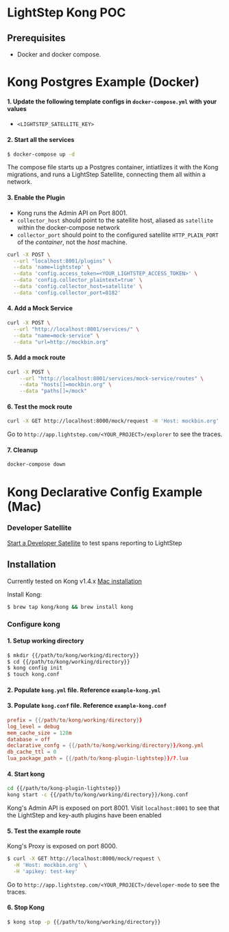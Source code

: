 # LightStep Kong POC

## Prerequisites

- Docker and docker compose.

# Kong Postgres Example (Docker)

#### 1. Update the following template configs in `docker-compose.yml` with your values

- `<LIGHTSTEP_SATELLITE_KEY>`

#### 2. Start all the services

```bash
$ docker-compose up -d
```

The compose file starts up a Postgres container, intiatlizes it with the Kong migrations, and runs a LightStep Satellite, connecting them all within a network.

#### 3. Enable the Plugin

- Kong runs the Admin API on Port 8001.
- `collector_host` should point to the satellite host, aliased as `satellite` within the docker-compose network
- `collector_port` should point to the configured satellite `HTTP_PLAIN_PORT` of the _container_, not the _host_ machine.

```bash
curl -X POST \
  --url "localhost:8001/plugins" \
  --data 'name=lightstep' \
  --data 'config.access_token=<YOUR_LIGHTSTEP_ACCESS_TOKEN>' \
  --data 'config.collector_plaintext=true' \
  --data 'config.collector_host=satellite' \
  --data 'config.collector_port=8182'
```

#### 4. Add a Mock Service

```bash
curl -X POST \
  --url "http://localhost:8001/services/" \
  --data "name=mock-service" \
  --data "url=http://mockbin.org"
```

#### 5. Add a mock route

```bash
curl -X POST \
    --url "http://localhost:8001/services/mock-service/routes" \
    --data "hosts[]=mockbin.org" \
    --data "paths[]=/mock"
```

#### 6. Test the mock route

```bash
curl -X GET http://localhost:8000/mock/request -H 'Host: mockbin.org'
```

Go to `http://app.lightstep.com/<YOUR_PROJECT>/explorer` to see the traces.

#### 7. Cleanup

```bash
docker-compose down
```

# Kong Declarative Config Example (Mac)

### Developer Satellite

[Start a Developer Satellite](https://docs.lightstep.com/docs/use-developer-mode) to test spans reporting to LightStep

## Installation

Currently tested on Kong v1.4.x [Mac installation](https://docs.konghq.com/install/macos/)

Install Kong:

```bash
$ brew tap kong/kong && brew install kong
```

### Configure kong

#### 1. Setup working directory

```bash
$ mkdir {{/path/to/kong/working/directory}}
$ cd {{/path/to/kong/working/directory}}
$ kong config init
$ touch kong.conf
```

#### 2. Populate `kong.yml` file. Reference `example-kong.yml`

#### 3. Populate `kong.conf` file. Reference `example-kong.conf`

```conf
prefix = {{/path/to/kong/working/directory}}
log_level = debug
mem_cache_size = 128m
database = off
declarative_confg = {{/path/to/kong/working/directory}}/kong.yml
db_cache_ttl = 0
lua_package_path = {{/path/to/kong-plugin-lightstep}}/?.lua
```

#### 4. Start kong

```bash
cd {{/path/to/kong-plugin-lightstep}}
kong start -c {{/path/to/kong/working/directory}}/kong.conf
```

Kong's Admin API is exposed on port 8001. Visit `localhost:8001` to see that the LightStep and key-auth plugins have been enabled

#### 5. Test the example route

Kong's Proxy is exposed on port 8000.

```bash
$ curl -X GET http://localhost:8000/mock/request \
  -H 'Host: mockbin.org' \
  -H 'apikey: test-key'
```

Go to `http://app.lightstep.com/<YOUR_PROJECT>/developer-mode` to see the traces.

#### 6. Stop Kong

```bash
$ kong stop -p {{/path/to/kong/working/directory}}
```

